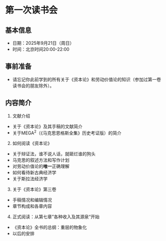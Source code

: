 # 第一次读书会
## 基本信息
- 日期：2025年9月21日（周日）
- 时间：北京时间20:00-22:00

## 事前准备
- 请忘记你此前学到的所有关于《资本论》和劳动价值论的知识（参加过第一卷读书会的朋友除外）。

## 内容简介
1. 文献介绍
- 关于《资本论》及其手稿的文献简介
- 关于MEGA<sup>2</sup>（《马克思恩格斯全集》历史考证版）的简介
2. 如何阅读《资本论》
- 关于辩证法，谁不说人话，就砸烂谁的狗头
- 马克思的叙述方法和写作计划
- 对劳动价值论的**唯一**正确理解
- 如何看待新古典经济学
- 关于斯拉法经济学
3. 关于《资本论》第三卷
- 手稿情况和编辑情况
- 章节构成和各章内容
4. 正式阅读：从第七章”各种收入及其源泉“开始
- 《资本论》全书的总纲：重层的物象化
- 以后的安排
